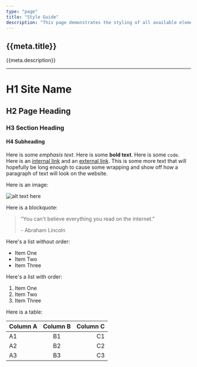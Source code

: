 ```yaml
---
type: "page"
title: "Style Guide"
description: "This page demonstrates the styling of all available elements."
---
```


## {{meta.title}}

{{meta.description}}

---

# H1 Site Name

## H2 Page Heading

### H3 Section Heading

#### H4 Subheading

Here is some *emphasis text*. Here is some **bold text**. Here is some `code`. Here is an [internal link](/) and an [external link](https://github.com). This is some more text that will hopefully be long enough to cause some wrapping and show off how a paragraph of text will look on the website.

Here is an image:

![alt text here](/trees.jpg)

Here is a blockquote:

> "You can't believe everything you read on the internet."
>
> \- Abraham Lincoln

Here's a list without order:

- Item One
- Item Two
- Item Three

Here's a list with order:

1. Item One
1. Item Two
1. Item Three

Here is a table:

|Column A | Column B | Column C |
|:--------|:--------:|---------:|
| A1      | B1       | C1       |
| A2      | B2       | C2       |
| A3      | B3       | C3       |
